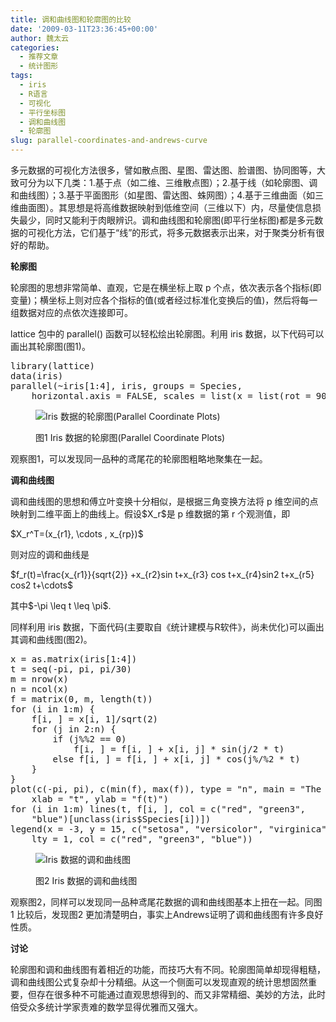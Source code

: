 ```yaml
---
title: 调和曲线图和轮廓图的比较
date: '2009-03-11T23:36:45+00:00'
author: 魏太云
categories:
  - 推荐文章
  - 统计图形
tags:
  - iris
  - R语言
  - 可视化
  - 平行坐标图
  - 调和曲线图
  - 轮廓图
slug: parallel-coordinates-and-andrews-curve
---
```


多元数据的可视化方法很多，譬如散点图、星图、雷达图、脸谱图、协同图等，大致可分为以下几类：1.基于点（如二维、三维散点图）；2.基于线（如轮廓图、调和曲线图）；3.基于平面图形（如星图、雷达图、蛛网图）；4.基于三维曲面（如三维曲面图）。其思想是将高维数据映射到低维空间（三维以下）内，尽量使信息损失最少，同时又能利于肉眼辨识。调和曲线图和轮廓图(即平行坐标图)都是多元数据的可视化方法，它们基于“线”的形式，将多元数据表示出来，对于聚类分析有很好的帮助。<!--more-->

**轮廓图**

轮廓图的思想非常简单、直观，它是在横坐标上取 p 个点，依次表示各个指标(即变量)；横坐标上则对应各个指标的值(或者经过标准化变换后的值)，然后将每一组数据对应的点依次连接即可。

lattice 包中的 parallel() 函数可以轻松绘出轮廓图。利用 iris 数据，以下代码可以画出其轮廓图(图1)。

<pre style="text-align: left;">library(lattice)
data(iris)
parallel(~iris[1:4], iris, groups = Species,
    horizontal.axis = FALSE, scales = list(x = list(rot = 90)))</pre><figure id="attachment_705" style="width: 443px" class="wp-caption aligncenter">

![Iris 数据的轮廓图(Parallel Coordinate Plots)](https://cos.name/wp-content/uploads/2009/03/parallel2.png)<figcaption class="wp-caption-text">图1 Iris 数据的轮廓图(Parallel Coordinate Plots)</figcaption></figure> 

<p style="text-align: left;">
  观察图1，可以发现同一品种的鸢尾花的轮廓图粗略地聚集在一起。
</p>

<p style="text-align: left;">
  <strong>调和曲线图</strong>
</p>

<p style="text-align: left;">
  调和曲线图的思想和傅立叶变换十分相似，是根据三角变换方法将 p 维空间的点映射到二维平面上的曲线上。假设$X_r$是 p 维数据的第 r 个观测值，即
</p>

<p style="text-align: left;">
  $X_r^T=(x_{r1}, \cdots , x_{rp})$
</p>

<p style="text-align: left;">
  则对应的调和曲线是
</p>

<p style="text-align: left;">
  $f_r(t)=\frac{x_{r1}}{sqrt{2}} +x_{r2}sin t+x_{r3} cos t+x_{r4}sin2 t+x_{r5} cos2 t+\cdots$
</p>

<p style="text-align: left;">
  其中$-\pi \leq t \leq \pi$.
</p>

<p style="text-align: left;">
  同样利用 iris 数据，下面代码(主要取自《统计建模与R软件》，尚未优化)可以画出其调和曲线图(图2)。
</p>

<pre style="text-align: left;">x = as.matrix(iris[1:4])
t = seq(-pi, pi, pi/30)
m = nrow(x)
n = ncol(x)
f = matrix(0, m, length(t))
for (i in 1:m) {
    f[i, ] = x[i, 1]/sqrt(2)
    for (j in 2:n) {
        if (j%%2 == 0)
            f[i, ] = f[i, ] + x[i, j] * sin(j/2 * t)
        else f[i, ] = f[i, ] + x[i, j] * cos(j%/%2 * t)
    }
}
plot(c(-pi, pi), c(min(f), max(f)), type = "n", main = "The Unison graph of Iris",
    xlab = "t", ylab = "f(t)")
for (i in 1:m) lines(t, f[i, ], col = c("red", "green3",
    "blue")[unclass(iris$Species[i])])
legend(x = -3, y = 15, c("setosa", "versicolor", "virginica"),
    lty = 1, col = c("red", "green3", "blue"))</pre><figure id="attachment_706" style="width: 446px" class="wp-caption aligncenter">

![Iris 数据的调和曲线图](https://cos.name/wp-content/uploads/2009/03/unison.png)<figcaption class="wp-caption-text">图2 Iris 数据的调和曲线图</figcaption></figure> 

观察图2，同样可以发现同一品种鸢尾花数据的调和曲线图基本上扭在一起。同图1 比较后，发现图2 更加清楚明白，事实上Andrews证明了调和曲线图有许多良好性质。

**讨论**

轮廓图和调和曲线图有着相近的功能，而技巧大有不同。轮廓图简单却现得粗糙，调和曲线图公式复杂却十分精细。从这一个侧面可以发现直观的统计思想固然重要，但存在很多种不可能通过直观思想得到的、而又非常精细、美妙的方法，此时倍受众多统计学家责难的数学显得优雅而又强大。
